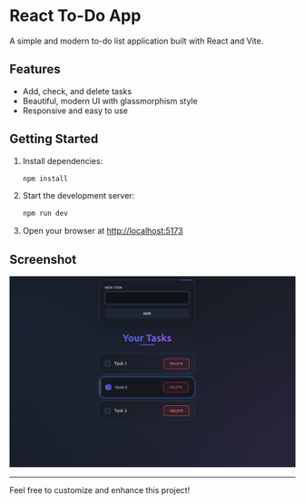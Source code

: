 # React To-Do App

A simple and modern to-do list application built with React and Vite.

## Features
- Add, check, and delete tasks
- Beautiful, modern UI with glassmorphism style
- Responsive and easy to use

## Getting Started
1. Install dependencies:
   ```sh
   npm install
   ```
2. Start the development server:
   ```sh
   npm run dev
   ```
3. Open your browser at [http://localhost:5173](http://localhost:5173)

## Screenshot

![App Screenshot](./screen/screen.png)

---

Feel free to customize and enhance this project!
